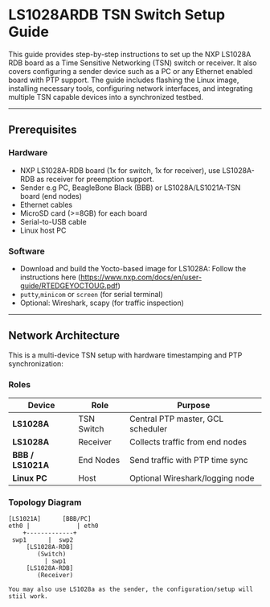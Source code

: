 # LS1028ARDB TSN Switch Setup Guide

This guide provides step-by-step instructions to set up the NXP LS1028A RDB board as a Time Sensitive Networking (TSN) switch or receiver. It also covers configuring a sender device such as a PC or any Ethernet enabled board with PTP support. The guide includes flashing the Linux image, installing necessary tools, configuring network interfaces, and integrating multiple TSN capable devices into a synchronized testbed.


---

## Prerequisites

### Hardware
- NXP LS1028A-RDB board (1x for switch, 1x for receiver), use LS1028A-RDB as receiver for preemption support.
- Sender e.g PC, BeagleBone Black (BBB) or LS1028A/LS1021A-TSN board (end nodes)
- Ethernet cables
- MicroSD card (>=8GB) for each board
- Serial-to-USB cable
- Linux host PC 

### Software
- Download and build the Yocto-based image for LS1028A: Follow the instructions here (https://www.nxp.com/docs/en/user-guide/RTEDGEYOCTOUG.pdf)
- `putty`,`minicom` or `screen` (for serial terminal)
- Optional: Wireshark, scapy (for traffic inspection)

---

## Network Architecture

This is a multi-device TSN setup with hardware timestamping and PTP synchronization:

### Roles

| Device             | Role         | Purpose                                 |
|--------------------|--------------|-----------------------------------------|
| **LS1028A**        | TSN Switch   | Central PTP master, GCL scheduler       |
| **LS1028A**        | Receiver     | Collects traffic from end nodes         |
| **BBB / LS1021A**  | End Nodes    | Send traffic with PTP time sync         |
| **Linux PC**       | Host         | Optional Wireshark/logging node         |

### Topology Diagram

```plaintext
[LS1021A]      [BBB/PC]
eth0 |             | eth0
    +-------------+
 swp1      |  swp2
     [LS1028A-RDB]
        (Switch)
          | swp1
     [LS1028A-RDB]
        (Receiver)

You may also use LS1028a as the sender, the configuration/setup will stiil work.

